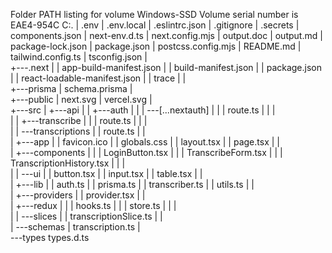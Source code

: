 Folder PATH listing for volume Windows-SSD
Volume serial number is EAE4-954C
C:.
|   .env
|   .env.local
|   .eslintrc.json
|   .gitignore
|   .secrets
|   components.json
|   next-env.d.ts
|   next.config.mjs
|   output.doc
|   output.md
|   package-lock.json
|   package.json
|   postcss.config.mjs
|   README.md
|   tailwind.config.ts
|   tsconfig.json
|   
+---.next
|   |   app-build-manifest.json
|   |   build-manifest.json
|   |   package.json
|   |   react-loadable-manifest.json
|   |   trace
|   |   
+---prisma
|       schema.prisma
|       
+---public
|       next.svg
|       vercel.svg
|       
+---src
|   +---api
|   |   +---auth
|   |   |   \---[...nextauth]
|   |   |           route.ts
|   |   |           
|   |   +---transcribe
|   |   |       route.ts
|   |   |       
|   |   \---transcriptions
|   |           route.ts
|   |           
|   +---app
|   |       favicon.ico
|   |       globals.css
|   |       layout.tsx
|   |       page.tsx
|   |       
|   +---components
|   |   |   LoginButton.tsx
|   |   |   TranscribeForm.tsx
|   |   |   TranscriptionHistory.tsx
|   |   |   
|   |   \---ui
|   |           button.tsx
|   |           input.tsx
|   |           table.tsx
|   |           
|   +---lib
|   |       auth.ts
|   |       prisma.ts
|   |       transcriber.ts
|   |       utils.ts
|   |       
|   +---providers
|   |       provider.tsx
|   |       
|   +---redux
|   |   |   hooks.ts
|   |   |   store.ts
|   |   |   
|   |   \---slices
|   |           transcriptionSlice.ts
|   |           
|   \---schemas
|           transcription.ts
|           
\---types
        types.d.ts
        
